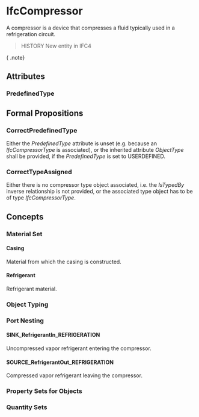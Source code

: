 # IfcCompressor

A compressor is a device that compresses a fluid typically used in a refrigeration circuit.<!-- end of definition -->

> HISTORY New entity in IFC4

{ .note}
>

## Attributes

### PredefinedType


## Formal Propositions

### CorrectPredefinedType
Either the _PredefinedType_ attribute is unset (e.g. because an _IfcCompressorType_ is associated), or the inherited attribute _ObjectType_ shall be provided, if the _PredefinedType_ is set to USERDEFINED.

### CorrectTypeAssigned
Either there is no compressor type object associated, i.e. the _IsTypedBy_ inverse relationship is not provided, or the associated type object has to be of type _IfcCompressorType_.

## Concepts

### Material Set



#### Casing

Material from which the casing is constructed.

#### Refrigerant

Refrigerant material.

### Object Typing



### Port Nesting



#### SINK_RefrigerantIn_REFRIGERATION

Uncompressed vapor refrigerant entering the compressor.

#### SOURCE_RefrigerantOut_REFRIGERATION

Compressed vapor refrigerant leaving the compressor.

### Property Sets for Objects



### Quantity Sets



